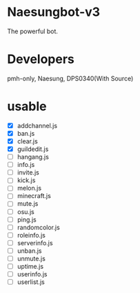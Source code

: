 # Naesungbot-v3
The powerful bot.

#  Developers
pmh-only, Naesung, DPS0340(With Source)

# usable
- [x] addchannel.js
- [x] ban.js
- [x] clear.js
- [x] guildedit.js
- [ ] hangang.js
- [ ] info.js
- [ ] invite.js
- [ ] kick.js
- [ ] melon.js
- [ ] minecraft.js
- [ ] mute.js
- [ ] osu.js
- [ ] ping.js
- [ ] randomcolor.js
- [ ] roleinfo.js
- [ ] serverinfo.js
- [ ] unban.js
- [ ] unmute.js
- [ ] uptime.js
- [ ] userinfo.js
- [ ] userlist.js
